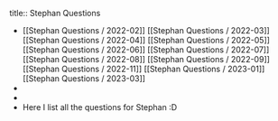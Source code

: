 title:: Stephan Questions

- [[Stephan Questions / 2022-02]]
  [[Stephan Questions / 2022-03]]
  [[Stephan Questions / 2022-04]]
  [[Stephan Questions / 2022-05]]
  [[Stephan Questions / 2022-06]]
  [[Stephan Questions / 2022-07]]
  [[Stephan Questions / 2022-08]]
  [[Stephan Questions / 2022-09]]
  [[Stephan Questions / 2022-11]]
  [[Stephan Questions / 2023-01]]
  [[Stephan Questions / 2023-03]]
-
-
- Here I list all the questions for Stephan :D